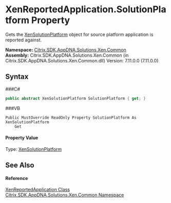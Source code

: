 # XenReportedApplication.SolutionPlatform Property 
 

Gets the <a href="T_Citrix_SDK_AppDNA_Solutions_Xen_Common_XenSolutionPlatform">XenSolutionPlatform</a> object for source platform application is reported against.

**Namespace:**&nbsp;<a href="N_Citrix_SDK_AppDNA_Solutions_Xen_Common">Citrix.SDK.AppDNA.Solutions.Xen.Common</a><br />**Assembly:**&nbsp;Citrix.SDK.AppDNA.Solutions.Xen.Common (in Citrix.SDK.AppDNA.Solutions.Xen.Common.dll) Version: 7.11.0.0 (7.11.0.0)

## Syntax

###C#
```csharp
public abstract XenSolutionPlatform SolutionPlatform { get; }
```

###VB
```vbnet
Public MustOverride ReadOnly Property SolutionPlatform As XenSolutionPlatform
	Get
```


#### Property Value
Type: <a href="T_Citrix_SDK_AppDNA_Solutions_Xen_Common_XenSolutionPlatform">XenSolutionPlatform</a>

## See Also


#### Reference
<a href="T_Citrix_SDK_AppDNA_Solutions_Xen_Common_XenReportedApplication">XenReportedApplication Class</a><br /><a href="N_Citrix_SDK_AppDNA_Solutions_Xen_Common">Citrix.SDK.AppDNA.Solutions.Xen.Common Namespace</a><br />